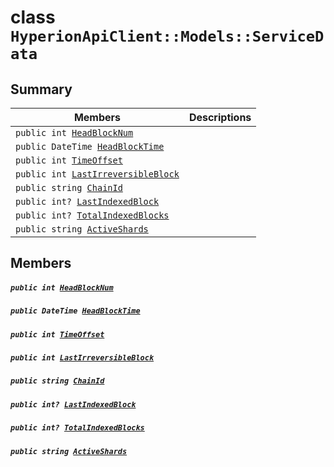 # class `HyperionApiClient::Models::ServiceData` 

## Summary

 Members                                | Descriptions                                
----------------------------------------|---------------------------------------------
`public int `[`HeadBlockNum`](#class_hyperion_api_client_1_1_models_1_1_service_data_1ae61ad45234cb8dcc35ff8a31433ed5ac) | 
`public DateTime `[`HeadBlockTime`](#class_hyperion_api_client_1_1_models_1_1_service_data_1a3981ef025b67d35e848937fe40d27f4b) | 
`public int `[`TimeOffset`](#class_hyperion_api_client_1_1_models_1_1_service_data_1a3d94baada9840ec6b62a010d7e0067fe) | 
`public int `[`LastIrreversibleBlock`](#class_hyperion_api_client_1_1_models_1_1_service_data_1a95d0bf96c88c22c778841f747832268f) | 
`public string `[`ChainId`](#class_hyperion_api_client_1_1_models_1_1_service_data_1a4476ef8ec88d45c994accc6d8c4f0da3) | 
`public int? `[`LastIndexedBlock`](#class_hyperion_api_client_1_1_models_1_1_service_data_1a61ca7b9cf9ee0447ce289332f6ca7513) | 
`public int? `[`TotalIndexedBlocks`](#class_hyperion_api_client_1_1_models_1_1_service_data_1af756e0e82a107f84c0e1ddda645fe800) | 
`public string `[`ActiveShards`](#class_hyperion_api_client_1_1_models_1_1_service_data_1ad86e6d59f7c95ac8d4576b8c3548780b) | 

## Members

##### `public int `[`HeadBlockNum`](#class_hyperion_api_client_1_1_models_1_1_service_data_1ae61ad45234cb8dcc35ff8a31433ed5ac) 

##### `public DateTime `[`HeadBlockTime`](#class_hyperion_api_client_1_1_models_1_1_service_data_1a3981ef025b67d35e848937fe40d27f4b) 

##### `public int `[`TimeOffset`](#class_hyperion_api_client_1_1_models_1_1_service_data_1a3d94baada9840ec6b62a010d7e0067fe) 

##### `public int `[`LastIrreversibleBlock`](#class_hyperion_api_client_1_1_models_1_1_service_data_1a95d0bf96c88c22c778841f747832268f) 

##### `public string `[`ChainId`](#class_hyperion_api_client_1_1_models_1_1_service_data_1a4476ef8ec88d45c994accc6d8c4f0da3) 

##### `public int? `[`LastIndexedBlock`](#class_hyperion_api_client_1_1_models_1_1_service_data_1a61ca7b9cf9ee0447ce289332f6ca7513) 

##### `public int? `[`TotalIndexedBlocks`](#class_hyperion_api_client_1_1_models_1_1_service_data_1af756e0e82a107f84c0e1ddda645fe800) 

##### `public string `[`ActiveShards`](#class_hyperion_api_client_1_1_models_1_1_service_data_1ad86e6d59f7c95ac8d4576b8c3548780b) 


